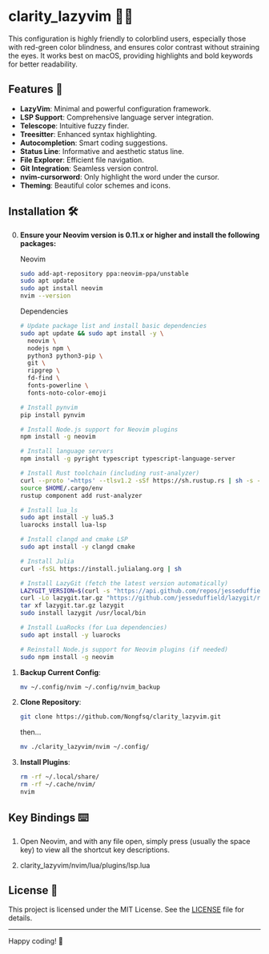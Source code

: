 # clarity_lazyvim 🌈✨

This configuration is highly friendly to colorblind users, especially those with red-green color blindness, and ensures color contrast without straining the eyes. It works best on macOS, providing highlights and bold keywords for better readability.

## Features 🌟

- **LazyVim**: Minimal and powerful configuration framework.
- **LSP Support**: Comprehensive language server integration.
- **Telescope**: Intuitive fuzzy finder.
- **Treesitter**: Enhanced syntax highlighting.
- **Autocompletion**: Smart coding suggestions.
- **Status Line**: Informative and aesthetic status line.
- **File Explorer**: Efficient file navigation.
- **Git Integration**: Seamless version control.
- **nvim-cursorword**: Only highlight the word under the cursor.
- **Theming**: Beautiful color schemes and icons.

## Installation 🛠️
0. **Ensure your Neovim version is 0.11.x or higher and install the following packages:**
    
    Neovim
    ```sh
    sudo add-apt-repository ppa:neovim-ppa/unstable
    sudo apt update
    sudo apt install neovim
    nvim --version
    ```
    
    Dependencies
    ```sh
    # Update package list and install basic dependencies
    sudo apt update && sudo apt install -y \
      neovim \
      nodejs npm \
      python3 python3-pip \
      git \
      ripgrep \
      fd-find \
      fonts-powerline \
      fonts-noto-color-emoji
    
    # Install pynvim
    pip install pynvim
    
    # Install Node.js support for Neovim plugins
    npm install -g neovim
    
    # Install language servers
    npm install -g pyright typescript typescript-language-server
    
    # Install Rust toolchain (including rust-analyzer)
    curl --proto '=https' --tlsv1.2 -sSf https://sh.rustup.rs | sh -s -- -y
    source $HOME/.cargo/env
    rustup component add rust-analyzer
    
    # Install lua_ls
    sudo apt install -y lua5.3
    luarocks install lua-lsp
    
    # Install clangd and cmake LSP
    sudo apt install -y clangd cmake

    # Install Julia
    curl -fsSL https://install.julialang.org | sh
    
    # Install LazyGit (fetch the latest version automatically)
    LAZYGIT_VERSION=$(curl -s "https://api.github.com/repos/jesseduffield/lazygit/releases/latest" | grep -Po '"tag_name": "v\K[^"]*')
    curl -Lo lazygit.tar.gz "https://github.com/jesseduffield/lazygit/releases/latest/download/lazygit_${LAZYGIT_VERSION}_Linux_x86_64.tar.gz"
    tar xf lazygit.tar.gz lazygit
    sudo install lazygit /usr/local/bin
    
    # Install LuaRocks (for Lua dependencies)
    sudo apt install -y luarocks
    
    # Reinstall Node.js support for Neovim plugins (if needed)
    sudo npm install -g neovim
    ```
1. **Backup Current Config**:
   ```sh
   mv ~/.config/nvim ~/.config/nvim_backup
   ```

2. **Clone Repository**:
   ```sh
   git clone https://github.com/Nongfsq/clarity_lazyvim.git
   ```
   then...
   ```sh
   mv ./clarity_lazyvim/nvim ~/.config/
   ```

3. **Install Plugins**:
    ```sh
    rm -rf ~/.local/share/
    rm -rf ~/.cache/nvim/
    nvim
    ```
## Key Bindings ⌨️

1. Open Neovim, and with any file open, 
       simply press <leader> (usually the space key) to view all the shortcut key descriptions.

2. clarity_lazyvim/nvim/lua/plugins/lsp.lua

## License 📄

This project is licensed under the MIT License. See the [LICENSE](LICENSE) file for details.

---

Happy coding! 🚀
